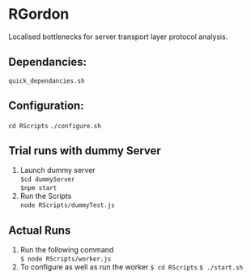 # RGordon
Localised bottlenecks for server transport layer protocol analysis.  

## Dependancies:
```quick_dependancies.sh```

## Configuration:

```cd RScripts```
```./configure.sh```

## Trial runs with dummy Server
1. Launch dummy server  
```$cd dummyServer```  
```$npm start```  
2. Run the Scripts  
```node RScripts/dummyTest.js```  

## Actual Runs
1. Run the following command  
```$ node RScripts/worker.js```  
2. To configure as well as run the worker
```$ cd RScripts```
```$ ./start.sh```
